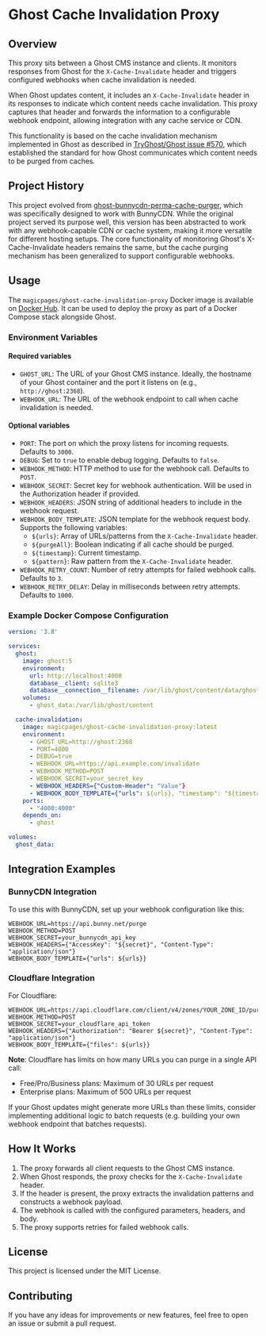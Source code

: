 # Ghost Cache Invalidation Proxy

## Overview

This proxy sits between a Ghost CMS instance and clients. It monitors responses from Ghost for the `X-Cache-Invalidate` header and triggers configured webhooks when cache invalidation is needed.

When Ghost updates content, it includes an `X-Cache-Invalidate` header in its responses to indicate which content needs cache invalidation. This proxy captures that header and forwards the information to a configurable webhook endpoint, allowing integration with any cache service or CDN.

This functionality is based on the cache invalidation mechanism implemented in Ghost as described in [TryGhost/Ghost issue #570](https://github.com/TryGhost/Ghost/issues/570), which established the standard for how Ghost communicates which content needs to be purged from caches.

## Project History

This project evolved from [ghost-bunnycdn-perma-cache-purger](https://github.com/magicpages/ghost-bunnycdn-perma-cache-purger), which was specifically designed to work with BunnyCDN. While the original project served its purpose well, this version has been abstracted to work with any webhook-capable CDN or cache system, making it more versatile for different hosting setups. The core functionality of monitoring Ghost's X-Cache-Invalidate headers remains the same, but the cache purging mechanism has been generalized to support configurable webhooks.

## Usage

The `magicpages/ghost-cache-invalidation-proxy` Docker image is available on [Docker Hub](https://hub.docker.com/r/magicpages/ghost-cache-invalidation-proxy). It can be used to deploy the proxy as part of a Docker Compose stack alongside Ghost.

### Environment Variables

#### Required variables

- `GHOST_URL`: The URL of your Ghost CMS instance. Ideally, the hostname of your Ghost container and the port it listens on (e.g., `http://ghost:2368`).
- `WEBHOOK_URL`: The URL of the webhook endpoint to call when cache invalidation is needed.

#### Optional variables

- `PORT`: The port on which the proxy listens for incoming requests. Defaults to `3000`.
- `DEBUG`: Set to `true` to enable debug logging. Defaults to `false`.
- `WEBHOOK_METHOD`: HTTP method to use for the webhook call. Defaults to `POST`.
- `WEBHOOK_SECRET`: Secret key for webhook authentication. Will be used in the Authorization header if provided.
- `WEBHOOK_HEADERS`: JSON string of additional headers to include in the webhook request.
- `WEBHOOK_BODY_TEMPLATE`: JSON template for the webhook request body. Supports the following variables:
  - `${urls}`: Array of URLs/patterns from the `X-Cache-Invalidate` header.
  - `${purgeAll}`: Boolean indicating if all cache should be purged.
  - `${timestamp}`: Current timestamp.
  - `${pattern}`: Raw pattern from the `X-Cache-Invalidate` header.
- `WEBHOOK_RETRY_COUNT`: Number of retry attempts for failed webhook calls. Defaults to `3`.
- `WEBHOOK_RETRY_DELAY`: Delay in milliseconds between retry attempts. Defaults to `1000`.

### Example Docker Compose Configuration

```yaml
version: '3.8'

services:
  ghost:
    image: ghost:5
    environment:
      url: http://localhost:4000
      database__client: sqlite3
      database__connection__filename: /var/lib/ghost/content/data/ghost.db
    volumes:
      - ghost_data:/var/lib/ghost/content

  cache-invalidation:
    image: magicpages/ghost-cache-invalidation-proxy:latest
    environment:
      - GHOST_URL=http://ghost:2368
      - PORT=4000
      - DEBUG=true
      - WEBHOOK_URL=https://api.example.com/invalidate
      - WEBHOOK_METHOD=POST
      - WEBHOOK_SECRET=your_secret_key
      - WEBHOOK_HEADERS={"Custom-Header": "Value"}
      - WEBHOOK_BODY_TEMPLATE={"urls": ${urls}, "timestamp": "${timestamp}", "purgeAll": ${purgeAll}}
    ports:
      - "4000:4000"
    depends_on:
      - ghost

volumes:
  ghost_data:
```

## Integration Examples

### BunnyCDN Integration

To use this with BunnyCDN, set up your webhook configuration like this:

```
WEBHOOK_URL=https://api.bunny.net/purge
WEBHOOK_METHOD=POST
WEBHOOK_SECRET=your_bunnycdn_api_key
WEBHOOK_HEADERS={"AccessKey": "${secret}", "Content-Type": "application/json"}
WEBHOOK_BODY_TEMPLATE={"urls": ${urls}}
```

### Cloudflare Integration

For Cloudflare:

```
WEBHOOK_URL=https://api.cloudflare.com/client/v4/zones/YOUR_ZONE_ID/purge_cache
WEBHOOK_METHOD=POST
WEBHOOK_SECRET=your_cloudflare_api_token
WEBHOOK_HEADERS={"Authorization": "Bearer ${secret}", "Content-Type": "application/json"}
WEBHOOK_BODY_TEMPLATE={"files": ${urls}}
```

**Note**: Cloudflare has limits on how many URLs you can purge in a single API call:
- Free/Pro/Business plans: Maximum of 30 URLs per request
- Enterprise plans: Maximum of 500 URLs per request

If your Ghost updates might generate more URLs than these limits, consider implementing additional logic to batch requests (e.g. building your own webhook endpoint that batches requests).

## How It Works

1. The proxy forwards all client requests to the Ghost CMS instance.
2. When Ghost responds, the proxy checks for the `X-Cache-Invalidate` header.
3. If the header is present, the proxy extracts the invalidation patterns and constructs a webhook payload.
4. The webhook is called with the configured parameters, headers, and body.
5. The proxy supports retries for failed webhook calls.

## License

This project is licensed under the MIT License.

## Contributing

If you have any ideas for improvements or new features, feel free to open an issue or submit a pull request. 
